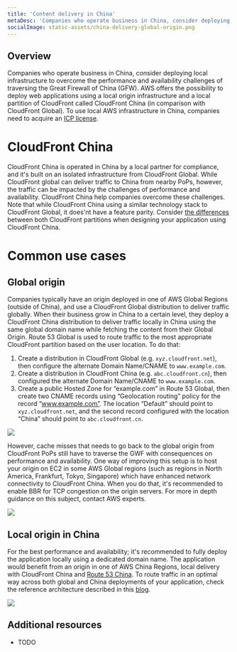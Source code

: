 ```yaml
---
title: 'Content delivery in China'
metaDesc: 'Companies who operate business in China, consider deploying local infrastructure to overcome the performance and availability challenges of traversing the Great Firewall of China.'
socialImage: static-assets/china-delivery-global-origin.png
---
```

## Overview
Companies who operate business in China, consider deploying local infrastructure to overcome the performance and availability challenges of traversing the Great Firewall of China (GFW). AWS offers the possibility to deploy web applications using a local origin infrastructure and a local partition of CloudFront called CloudFront China (in comparison with CloudFront Global). To use local AWS infrastructure in China, companies need to acquire an [ICP license](https://www.amazonaws.cn/en/about-aws/china/faqs/?nc1=h_ls#new%20step).

# CloudFront China
CloudFront China is operated in China by a local partner for compliance, and it's built on an isolated infrastructure from CloudFront Global. While CloudFront global can deliver traffic to China from nearby PoPs, however, the traffic can be impacted by the challenges of performance and availability. CloudFront China help companies overcome these challenges. Note that while CloudFront China using a similar technology stack to CloudFront Global, it does'nt have a feature parity. Consider [the differences](https://docs.amazonaws.cn/en_us/aws/latest/userguide/cloudfront.html#feature-diff) between both CloudFront partitions when designing your application using CloudFront China.

# Common use cases

## Global origin
Companies typically have an origin deployed in one of AWS Global Regions (outside of China), and use a CloudFront Global distribution to deliver traffic globally. When their business grow in China to a certain level, they deploy a CloudFront China distribution to deliver traffic locally in China using the same global domain name while fetching the content from their Global Origin. Route 53 Global is used to route traffic to the most appropriate CloudFront partition based on the user location. To do that:
1. Create a distribution in CloudFront Global (e.g. `xyz.cloudfront.net`), then configure the alternate Domain Name/CNAME to `www.example.com`.
2. Create a distribution in CloudFront China (e.g. `abc.cloudfront.cn`), then configured the alternate Domain Name/CNAME to `www.example.com`.
3. Create a public Hosted Zone for “example.com” in Route 53 Global, then create two CNAME records using “Geolocation routing” policy for the record “www.example.com”. The location “Default” should point to `xyz.cloudfront.net`, and the second record configured with the location “China” should point to `abc.cloudfront.cn`. 

![](/static-assets/china-delivery-global-origin.png)

However, cache misses that needs to go back to the global origin from CloudFront PoPs still have to traverse the GWF with consequences on performance and availability. One way of improving this setup is to host your origin on EC2 in some AWS Global regions (such as regions in North America, Frankfurt, Tokyo, Singapore) which have enhanced network connectivity to CloudFront China. When you do that, it's recommended to enable BBR for TCP congestion on the origin servers. For more in depth guidance on this subject, contact AWS experts. 

![](/static-assets/china-delivery-global-origin-proxy.png)

## Local origin in China
For the best performance and availability; it's recommended to fully deploy the application locally using a dedicated domain name. The application would benefit from an origin in one of AWS China Regions, local delivery with CloudFront China and [Route 53 China](https://aws.amazon.com/about-aws/whats-new/2020/05/amazon-route-53-is-now-available-in-AWS-china-region/). To route traffic in an optimal way across both global and China deployments of your application, check the reference architecture described in this [blog](https://aws.amazon.com/blogs/networking-and-content-delivery/optimizing-performance-for-users-in-china-with-amazon-route-53-and-amazon-cloudfront/).

![](/static-assets/china-delivery-local.png)


## Additional resources
* TODO